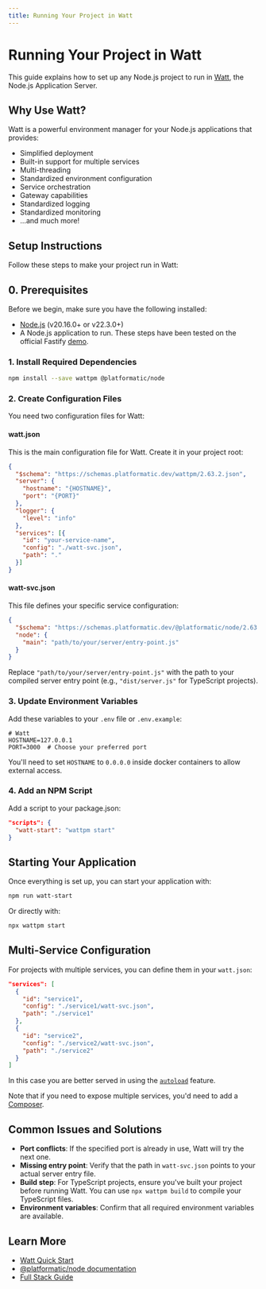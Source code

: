 ```yaml
---
title: Running Your Project in Watt
---
```


# Running Your Project in Watt

This guide explains how to set up any Node.js project to run in [Watt](https://platformatic.dev/watt), the Node.js Application Server.

## Why Use Watt?

Watt is a powerful environment manager for your Node.js applications that provides:

- Simplified deployment
- Built-in support for multiple services
- Multi-threading
- Standardized environment configuration
- Service orchestration
- Gateway capabilities
- Standardized logging
- Standardized monitoring
- ...and much more!

## Setup Instructions

Follow these steps to make your project run in Watt:

## 0. Prerequisites
Before we begin, make sure you have the following installed:

- [Node.js](https://nodejs.org/) (v20.16.0+ or v22.3.0+)
- A Node.js application to run. These steps have been tested on the official Fastify [demo](https://github.com/fastify/demo).

### 1. Install Required Dependencies

```bash
npm install --save wattpm @platformatic/node
```

### 2. Create Configuration Files

You need two configuration files for Watt:

#### watt.json

This is the main configuration file for Watt. Create it in your project root:

```json
{
  "$schema": "https://schemas.platformatic.dev/wattpm/2.63.2.json",
  "server": {
    "hostname": "{HOSTNAME}",
    "port": "{PORT}"
  },
  "logger": {
    "level": "info"
  },
  "services": [{
    "id": "your-service-name",
    "config": "./watt-svc.json",
    "path": "."
  }]
}
```

#### watt-svc.json

This file defines your specific service configuration:

```json
{
  "$schema": "https://schemas.platformatic.dev/@platformatic/node/2.63.2.json",
  "node": {
    "main": "path/to/your/server/entry-point.js"
  }
}
```

Replace `"path/to/your/server/entry-point.js"` with the path to your compiled server entry point (e.g., `"dist/server.js"` for TypeScript projects).

### 3. Update Environment Variables

Add these variables to your `.env` file or `.env.example`:

```
# Watt
HOSTNAME=127.0.0.1
PORT=3000  # Choose your preferred port
```

You'll need to set `HOSTNAME` to `0.0.0.0` inside docker containers to allow external access.

### 4. Add an NPM Script

Add a script to your package.json:

```json
"scripts": {
  "watt-start": "wattpm start"
}
```

## Starting Your Application

Once everything is set up, you can start your application with:

```bash
npm run watt-start
```

Or directly with:

```bash
npx wattpm start
```

## Multi-Service Configuration

For projects with multiple services, you can define them in your `watt.json`:

```json
"services": [
  {
    "id": "service1",
    "config": "./service1/watt-svc.json",
    "path": "./service1"
  },
  {
    "id": "service2",
    "config": "./service2/watt-svc.json",
    "path": "./service2"
  }
]
```

In this case you are better served in using the [`autoload`](/docs/reference/watt/configuration#autoload) feature.

Note that if you need to expose multiple services, you'd need to add a [Composer](/docs/composer/overview).

## Common Issues and Solutions

- **Port conflicts**: If the specified port is already in use, Watt will try the next one.
- **Missing entry point**: Verify that the path in `watt-svc.json` points to your actual server entry file.
- **Build step**: For TypeScript projects, ensure you've built your project before running Watt. You can use `npx wattpm build` to compile your TypeScript files.
- **Environment variables**: Confirm that all required environment variables are available.

## Learn More

- [Watt Quick Start](/docs/getting-started/quick-start-watt/)
- [@platformatic/node documentation](/docs/packages/node/overview)
- [Full Stack Guide](/docs/getting-started/quick-start-guide)
